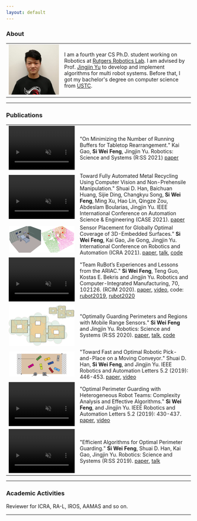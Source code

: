 ```yaml
---
layout: default
---
```

<!-- Homepage -->
### About



<table>
  <tr>
    <td>
      <img width="800" src="resources/me.jpeg" alt="me"/>
    </td>
    <td>
      I am a fourth year CS Ph.D. student working on Robotics at <a href="https://robotics.cs.rutgers.edu">Rutgers Robotics Lab</a>.
      I am advised by Prof. <a href="https://arc.cs.rutgers.edu">Jingjin Yu</a> to develop and implement algorithms
      for multi robot systems. 
      Before that, I got my bachelor's degree on computer science from <a href="Rutgers Robotics Lab">USTC</a>.
    </td>
  </tr>
</table>

<!-- 

---
### Selected Projects
#### 2D Coverage
<figure>
    <img src="opg2d.png" alt="opg2d" width="250"/>
    <img src="org2d.png" alt="org2d" width="250"/>
    <figcaption> 2D Optimal Perimeter and Region Guarding (OPG<sub>2D</sub>, ORG<sub>2D</sub>). We aim to get the minimum radius of k circles to cover some perimeter or region</figcaption>
</figure>


#### Perimeter Guarding
<figure>
    <img src="opg.png" alt="drawing" width="200"/> 
    <img src="castle.png" alt="drawing" width="180" style="padding-left: 50px"/>
    <figcaption> Optimal Perimeter and Guarding (OPG<sub>2D</sub>, ORG<sub>2D</sub>). We aim to get the minimum length of k tiles to cover some perimeters</figcaption>
</figure>

#### Robot Systems
[RuBot](https://youtu.be/7H7YLeJz2zE?t=9): Software submission for ARIAC, a warehouse automation competition

[Recycling](https://youtu.be/araxYgLCrpM): Recycling Aluminum and Copper sticks

[Drone Flipping](min_2circle_executed.mp4): Flipping AscTec Hummingbird in simulation

#### Misc
[WhereRU](https://github.com/ustcsiwei88/WhereRU): A lightweight VPN -->

---

<style>
divp {
  float: left;
  width: 120px;
  margin: 1px 10px 1px 1px;
  padding: 5px;
  border: 1px solid black;
  text-align: left;
}
divt {
  float: right;
  width: 500px;
  margin: 1px 10px 1px 1px;
  padding: 5px;
  /* border: 1px solid black; */
  text-align: left;
}
</style>

### Publications

<table>
  <tr>
    <td>
      <video width="180" height="120" autoplay muted loop>
          <source src="resources/labeled_smaller_web.mp4" type="video/mp4"> 
          <p>Your browser does not support the video tag.</p>
      </video>
    </td>
    <td>
      "On Minimizing the Number of Running Buffers for Tabletop Rearrangement." Kai Gao, <b>Si Wei Feng</b>, Jingjin Yu. Robotics: Science and Systems (R:SS 2021) 
      <a href="https://arxiv.org/pdf/2105.06357.pdf"> paper </a>
    </td>
  </tr>

  <tr>
    <td>
      <video width="180" height="120" autoplay muted loop>
          <source src="resources/recycle_web.mp4" type="video/mp4"> 
          <p>Your browser does not support the video tag.</p>
      </video>
    </td>
    <td>
      Toward Fully Automated Metal Recycling Using Computer Vision and Non-Prehensile Manipulation." Shuai D. Han, Baichuan Huang, Sijie Ding, Changkyu Song, <b>Si Wei Feng</b>, Ming Xu, Hao Lin, Qingze Zou, Abdeslam Boularias, Jingjin Yu. IEEE International Conference on Automation Science & Engineering (CASE 2021). 
      <a href = "https://arc-l.github.io/files/HanHuaYu21CASE.pdf">paper</a>
    </td>
  </tr>

  <tr>
    <td>
      <img src = "resources/icu-expo.png" alt="osg2d" width = "180" />
    </td>
    <td>
      Sensor Placement for Globally Optimal Coverage of 3D-Embedded Surfaces." <b>Si Wei Feng</b>, Kai Gao, Jie Gong, Jingjin Yu. International Conference on Robotics and Automation (ICRA 2021). 
      <a href = "https://arxiv.org/pdf/2103.10521.pdf"> paper</a>, 
      <a href = "https://youtu.be/i5D-rCRcCpc">talk</a>, 
      <a href = "https://github.com/arc-l/3d_coverage">code</a>
    </td>
  </tr>

  <tr>
    <td>
      <video width="180" height="120" autoplay muted loop>
        <source src="resources/rubot_web.mp4" type="video/mp4"> 
        <p>Your browser does not support the video tag.</p>
      </video>
    </td>
    <td>
      "Team RuBot’s Experiences and Lessons from the ARIAC." <b>Si Wei Feng</b>, Teng Guo, Kostas E. Bekris and Jingjin Yu. Robotics and Computer-Integrated Manufacturing, 70, 102126. (RCIM 2020). 
      <a href = "https://www.sciencedirect.com/science/article/abs/pii/S0736584521000120"> paper</a>, 
      <a href = "https://youtu.be/7H7YLeJz2zE?t=3"> video</a>, 
      code:
      <a href = "https://github.com/ustcsiwei88/RuBot"> rubot2019</a>,  
      <a href = "https://github.com/ustcsiwei88/rubot2020">rubot2020 </a>
    </td>
  </tr>

  <tr>
    <td>
    <img src = "resources/osg2d.png" alt="osg2d" width = "180" />
    </td>
    <td>
    "Optimally Guarding Perimeters and Regions with Mobile Range Sensors." <b>Si Wei Feng</b> and Jingjin Yu. Robotics: Science and Systems (R:SS 2020). 
    <a href="https://arxiv.org/pdf/2002.08477.pdf"> paper</a>, 
    <a href="https://youtu.be/1-PsAmQlVw8"> talk</a>, 
    <a href="https://github.com/ustcsiwei88/2D_Coverage"> code </a>
    </td>
  </tr>

  <tr>
    <td>
      <img src = "resources/conveyor.png" alt="conveyer" width = "180" />
    </td>
    <td>
    "Toward Fast and Optimal Robotic Pick-and-Place on a Moving Conveyor." Shuai D. Han, <b>Si Wei Feng</b>, and Jingjin Yu. IEEE Robotics and Automation Letters 5.2 (2019): 446-453. 
    <a href="https://arxiv.org/abs/1912.08009.pdf"> paper</a>, 
    <a href="https://youtu.be/bIomJzjKXyc"> video </a>
    </td>
  </tr>

  <tr>
    <td>
    <video width="180" height="120" autoplay muted loop>
        <source src="resources/opgmc_web.mp4" type="video/mp4"> 
        <p>Your browser does not support the video tag.</p>
    </video>
    </td>
    <td>
    "Optimal Perimeter Guarding with Heterogeneous Robot Teams: Complexity Analysis and Effective Algorithms." <b>Si Wei Feng</b>, and Jingjin Yu. IEEE Robotics and Automation Letters 5.2 (2019): 430-437. 
    <a href="https://arxiv.org/pdf/1912.08591.pdf"> paper</a>, 
    <a href="https://youtu.be/6gYL0_B3YTk"> video </a>
    </td>
  </tr>

  <tr>
    <td>
    <video width="180" height="120" autoplay muted loop>
        <source src="resources/opg_web.mp4" type="video/mp4"> 
        <p>Your browser does not support the video tag.</p>
    </video>
    </td>
    <td>
    "Efficient Algorithms for Optimal Perimeter Guarding." <b>Si Wei Feng</b>, Shuai D. Han, Kai Gao, Jingjin Yu. Robotics: Science and Systems (R:SS 2019). 
    <a href="https://arxiv.org/pdf/1905.04434.pdf"> paper</a>, 
    <a href="https://youtu.be/a6RHEJZDNrU?t=548">talk</a>
    </td>
  </tr>
</table>


---

### Academic Activities
Reviewer for ICRA, RA-L, IROS, AAMAS and so on.

---

